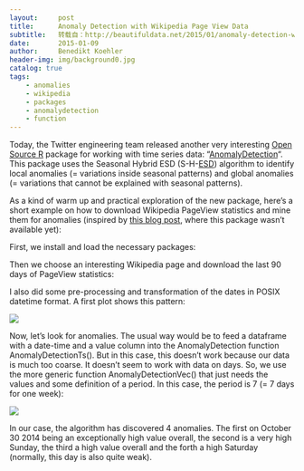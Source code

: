 ```yaml
---
layout:     post
title:      Anomaly Detection with Wikipedia Page View Data
subtitle:   转载自：http://beautifuldata.net/2015/01/anomaly-detection-with-wikipedia-page-view-data/
date:       2015-01-09
author:     Benedikt Koehler
header-img: img/background0.jpg
catalog: true
tags:
    - anomalies
    - wikipedia
    - packages
    - anomalydetection
    - function
---
```


Today, the Twitter engineering team released another very interesting [Open Source R](https://github.com/twitter/AnomalyDetection) package for working with time series data: “[AnomalyDetection](https://blog.twitter.com/2015/introducing-practical-and-robust-anomaly-detection-in-a-time-series)“. This package uses the Seasonal Hybrid ESD (S-H-[ESD](http://vsp.pnnl.gov/help/Vsample/Rosners_Outlier_Test.htm)) algorithm to identify local anomalies (= variations inside seasonal patterns) and global anomalies (= variations that cannot be explained with seasonal patterns).

As a kind of warm up and practical exploration of the new package, here’s a short example on how to download Wikipedia PageView statistics and mine them for anomalies (inspired by [this blog post](http://beautifuldata.net/2012/11/wikipedia-attention-and-the-us-elections), where this package wasn’t available yet):

First, we install and load the necessary packages:

Then we choose an interesting Wikipedia page and download the last 90 days of PageView statistics:

I also did some pre-processing and transformation of the dates in POSIX datetime format. A first plot shows this pattern:

![](http://beautifuldata.net/wp-content/uploads/2015/01/wikipedia_views_USA.png)


Now, let’s look for anomalies. The usual way would be to feed a dataframe with a date-time and a value column into the AnomalyDetection function AnomalyDetectionTs(). But in this case, this doesn’t work because our data is much too coarse. It doesn’t seem to work with data on days. So, we use the more generic function AnomalyDetectionVec() that just needs the values and some definition of a period. In this case, the period is 7 (= 7 days for one week):

![](http://beautifuldata.net/wp-content/uploads/2015/01/wikipedia_anomalies_usa.png)


In our case, the algorithm has discovered 4 anomalies. The first on October 30 2014 being an exceptionally high value overall, the second is a very high Sunday, the third a high value overall and the forth a high Saturday (normally, this day is also quite weak).
